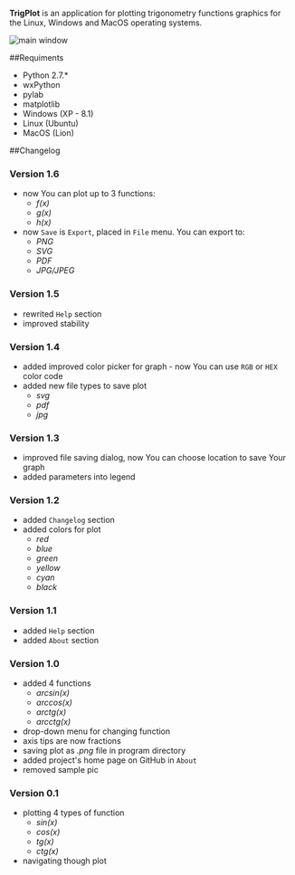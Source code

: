 **TrigPlot** is an application for plotting trigonometry functions graphics for the Linux, Windows and MacOS operating systems.

![main window](https://36.media.tumblr.com/3e430bacda894a41b361e5b83ae40557/tumblr_njtxiosjAv1s1teono2_1280.png)

##Requiments
* Python 2.7.*
* wxPython
* pylab
* matplotlib
* Windows (XP - 8.1)
* Linux (Ubuntu)
* MacOS (Lion)


##Changelog
### Version 1.6
* now You can plot up to 3 functions:
    - *f(x)*
    - *g(x)*
    - *h(x)*
* now `Save` is `Export`, placed in `File` menu. You can export to:
    - *PNG*
    - *SVG*
    - *PDF*
    - *JPG/JPEG*

### Version 1.5
* rewrited `Help` section
* improved stability

### Version 1.4
* added improved color picker for graph - now You can use `RGB` or `HEX` color code
* added new file types to save plot
    - *svg*
    - *pdf*
    - *jpg*

### Version 1.3
* improved file saving dialog, now You can choose location to save Your graph
* added parameters into legend

### Version 1.2
* added `Changelog` section
* added colors for plot
    - *red*
    - *blue*
    - *green*
    - *yellow*
    - *cyan*
    - *black*

### Version 1.1
* added `Help` section
* added `About` section

### Version 1.0
* added 4 functions
    - *arcsin(x)*
    - *arccos(x)*
    - *arctg(x)*
    - *arcctg(x)*
* drop-down menu for changing function
* axis tips are now fractions
* saving plot as *.png* file in program directory
* added project's home page on GitHub in `About`
* removed sample pic

### Version 0.1
* plotting 4 types of function
    - *sin(x)*
    - *cos(x)*
    - *tg(x)*
    - *ctg(x)*
* navigating though plot


